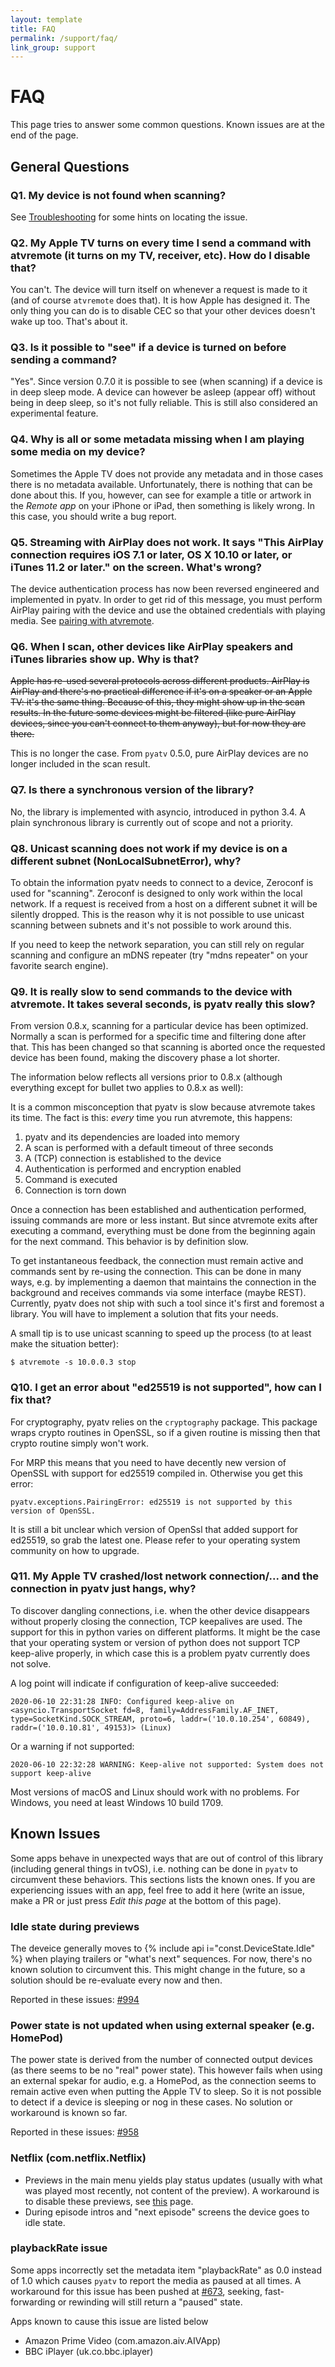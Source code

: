 ```yaml
---
layout: template
title: FAQ
permalink: /support/faq/
link_group: support
---
```

# FAQ

This page tries to answer some common questions. Known issues are at the end of the page.

## General Questions

### <a name="q1"></a>Q1. My device is not found when scanning?

See [Troubleshooting](../troubleshooting/) for some hints on locating the issue.

### <a name="q2"></a>Q2. My Apple TV turns on every time I send a command with atvremote (it turns on my TV, receiver, etc). How do I disable that?

You can't. The device will turn itself on whenever a request is made to it
(and of course `atvremote` does that). It is how Apple has designed it. The only
thing you can do is to disable CEC so that your other devices doesn't wake up too.
That's about it.

### <a name="q3"></a>Q3. Is it possible to "see" if a device is turned on before sending a command?

"Yes". Since version 0.7.0 it is possible to see (when scanning) if a device
is in deep sleep mode. A device can however be asleep (appear off) without being
in deep sleep, so it's not fully reliable. This is still also considered an
experimental feature.

### <a name="q4"></a>Q4. Why is all or some metadata missing when I am playing some media on my device?

Sometimes the Apple TV does not provide any metadata and in those cases there
is no metadata available. Unfortunately, there is nothing that can be done about
this. If you, however, can see for example a title or artwork in the
*Remote app* on your iPhone or iPad, then something is likely wrong. In this
case, you should write a bug report.

### <a name="q5"></a>Q5. Streaming with AirPlay does not work. It says "This AirPlay connection requires iOS 7.1 or later, OS X 10.10 or later, or iTunes 11.2 or later." on the screen. What's wrong?

The device authentication process has now been reversed engineered and implemented
in pyatv. In order to get rid of this message, you must perform AirPlay pairing with
the device and use the obtained credentials with playing media. See
[pairing with atvremote](../..//documentation/atvremote).

### <a name="q6"></a>Q6. When I scan, other devices like AirPlay speakers and iTunes libraries show up. Why is that?

~~Apple has re-used several protocols across different products. AirPlay is AirPlay and
there's no practical difference if it's on a speaker or an Apple TV: it's the same
thing. Because of this, they might show up in the scan results. In the future some
devices might be filtered (like pure AirPlay devices, since you can't connect to them
anyway), but for now they are there.~~

This is no longer the case. From `pyatv` 0.5.0, pure AirPlay devices are no longer included in the scan result.

### <a name="q7"></a>Q7. Is there a synchronous version of the library?

No, the library is implemented with asyncio, introduced in python 3.4. A plain
synchronous library is currently out of scope and not a priority.

### <a name="q8"></a>Q8. Unicast scanning does not work if my device is on a different subnet (NonLocalSubnetError), why?

To obtain the information pyatv needs to connect to a device, Zeroconf is used
for "scanning". Zeroconf is designed to only work within the local network. If a
request is received from a host on a different subnet it will be silently dropped. This
is the reason why it is not possible to use unicast scanning between subnets and
it's not possible to work around this.

If you need to keep the network separation, you can still rely on regular scanning
and configure an mDNS repeater (try "mdns repeater" on your favorite search engine).

### <a name="q9"></a>Q9. It is really slow to send commands to the device with atvremote. It takes several seconds, is pyatv really this slow?

From version 0.8.x, scanning for a particular device has been optimized. Normally a scan
is performed for a specific time and filtering done after that. This has been changed
so that scanning is aborted once the requested device has been found, making the discovery
phase a lot shorter.

The information below reflects all versions prior to 0.8.x (although everything except
for bullet two applies to 0.8.x as well):

It is a common misconception that pyatv is slow because atvremote takes its time.
The fact is this: *every* time you run atvremote, this happens:

1. pyatv and its dependencies are loaded into memory
2. A scan is performed with a default timeout of three seconds
3. A (TCP) connection is established to the device
4. Authentication is performed and encryption enabled
5. Command is executed
6. Connection is torn down

Once a connection has been established and authentication performed, issuing commands
are more or less instant. But since atvremote exits after executing a command, everything
must be done from the beginning again for the next command. This behavior is by definition
slow.

To get instantaneous feedback, the connection must remain active and commands sent by
re-using the connection. This can be done in many ways, e.g. by implementing a daemon
that maintains the connection in the background and receives commands via some interface
(maybe REST). Currently, pyatv does not ship with such a tool since it's first and foremost
a library. You will have to implement a solution that fits your needs.

A small tip is to use unicast scanning to speed up the process (to at least make the situation
better):

```shell
$ atvremote -s 10.0.0.3 stop
```

### <a name="q10"></a>Q10. I get an error about "ed25519 is not supported", how can I fix that?

For cryptography, pyatv relies on the `cryptography` package. This package
wraps crypto routines in OpenSSL, so if a given routine is missing then that
crypto routine simply won't work.

For MRP this means that you need to have decently new version of OpenSSL with
support for ed25519 compiled in. Otherwise you get this error:

    pyatv.exceptions.PairingError: ed25519 is not supported by this version of OpenSSL.

It is still a bit unclear which version of OpenSsl that added support for ed25519,
so grab the latest one. Please refer to your operating system community on
how to upgrade.

### <a name="q11"></a>Q11. My Apple TV crashed/lost network connection/... and the connection in pyatv just hangs, why?

To discover dangling connections, i.e. when the other device disappears without
properly closing the connection, TCP keepalives are used. The support for this
in python varies on different platforms. It might be the case that your operating
system or version of python does not support TCP keep-alive properly, in which
case this is a problem pyatv currently does not solve.

A log point will indicate if configuration of keep-alive succeeded:

```
2020-06-10 22:31:28 INFO: Configured keep-alive on <asyncio.TransportSocket fd=8, family=AddressFamily.AF_INET, type=SocketKind.SOCK_STREAM, proto=6, laddr=('10.0.10.254', 60849), raddr=('10.0.10.81', 49153)> (Linux)
```

Or a warning if not supported:

```
2020-06-10 22:32:28 WARNING: Keep-alive not supported: System does not support keep-alive
```

Most versions of macOS and Linux should work with no problems. For Windows, you need at
least Windows 10 build 1709.

## <a name="known-issues"></a>Known Issues

Some apps behave in unexpected ways that are out of control of this library (including general things in tvOS), i.e. nothing can be done in `pyatv` to circumvent these behaviors. This sections lists the known ones. If you are experiencing issues with an app, feel free to add it here (write an issue, make a PR or just press *Edit this page* at the bottom of this page).

### Idle state during previews

The deveice generally moves to {% include api i="const.DeviceState.Idle" %} when playing trailers or "what's next"
sequences. For now, there's no known solution to circumvent this. This might change in the
future, so a solution should be re-evaluate every now and then.

Reported in these issues: <a href="https://github.com/postlund/pyatv/issues/994">#994</a>

### Power state is not updated when using external speaker (e.g. HomePod)

The power state is derived from the number of connected output devices (as there seems to be no
"real" power state). This however fails when using an external spekar for audio, e.g. a HomePod,
as the connection seems to remain active even when putting the Apple TV to sleep. So it is not
possible to detect if a device is sleeping or nog in these cases. No solution or workaround is
known so far.

Reported in these issues: <a href="https://github.com/postlund/pyatv/issues/958">#958</a>

### Netflix (com.netflix.Netflix)

* Previews in the main menu yields play status updates (usually with what was played most recently, not content of the preview). A workaround is to disable these previews, see [this](https://help.netflix.com/sv/node/2102) page.
* During episode intros and "next episode" screens the device goes to idle state.

### playbackRate issue

Some apps incorrectly set the metadata item "playbackRate" as 0.0 instead of 1.0 which causes `pyatv` to report the media as paused at all times. A workaround for this issue has been pushed at [#673](https://github.com/postlund/pyatv/pull/673), seeking, fast-forwarding or rewinding will still return a "paused" state.

Apps known to cause this issue are listed below

* Amazon Prime Video (com.amazon.aiv.AIVApp)
* BBC iPlayer (uk.co.bbc.iplayer)


